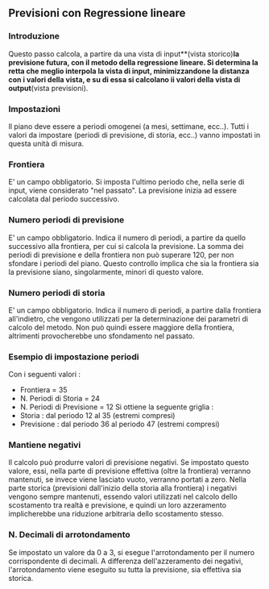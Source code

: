 ## Previsioni con Regressione lineare
### Introduzione
Questo passo calcola, a partire da una vista di input**(vista storico)**la previsione futura, con il metodo della regressione lineare.
Si determina la retta che meglio interpola la vista di input, minimizzandone la distanza con i valori della vista, e su di essa si calcolano ii valori della vista di output**(vista previsioni).
### Impostazioni
Il piano deve essere a periodi omogenei (a mesi, settimane, ecc..). Tutti i valori da impostare (periodi di previsione, di storia, ecc..) vanno impostati in questa unità di misura.
### Frontiera
E' un campo obbligatorio. Si imposta l'ultimo periodo che, nella serie di input, viene considerato "nel passato". La previsione inizia ad essere calcolata dal periodo successivo.

### Numero periodi di previsione
E' un campo obbligatorio. Indica il numero di periodi, a partire da quello successivo alla frontiera, per cui si calcola la previsione. La somma dei periodi di previsione e della frontiera non può superare 120, per non sfondare i periodi del piano. Questo controllo implica che sia la frontiera sia la previsione siano, singolarmente, minori di questo valore.

### Numero periodi di storia
E' un campo obbligatorio. Indica il numero di periodi, a partire dalla frontiera all'indietro, che vengono utilizzati per la determinazione dei parametri di calcolo del metodo. Non può quindi essere maggiore della frontiera, altrimenti provocherebbe uno sfondamento nel passato.
### Esempio di impostazione periodi
Con i seguenti valori : 
* Frontiera = 35
* N. Periodi di Storia = 24
* N. Periodi di Previsione = 12
Si ottiene la seguente griglia : 
* Storia :  dal periodo 12 al 35 (estremi compresi)
* Previsione :  dal periodo 36 al periodo 47 (estremi compresi)
### Mantiene negativi
Il calcolo può produrre valori di previsione negativi. Se impostato questo valore, essi, nella parte di previsione effettiva (oltre la frontiera) verranno mantenuti, se invece viene lasciato vuoto, verranno portati a zero. Nella parte storica (previsioni dall'inizio della storia alla frontiera) i negativi vengono sempre mantenuti, essendo valori utilizzati nel calcolo dello scostamento tra realtà e previsione, e quindi un loro azzeramento implicherebbe una riduzione arbitraria dello scostamento stesso.

### N. Decimali di arrotondamento
Se impostato un valore da 0 a 3, si esegue l'arrotondamento per il numero corrispondente di decimali. A differenza dell'azzeramento dei negativi, l'arrotondamento viene eseguito su tutta la previsione, sia effettiva sia storica.
